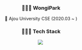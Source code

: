   <h3  align="center">👩🏻‍💻 WongiPark</h3>
<p align = "center"> 🏢 Ajou University CSE (2020.03 ~ )  </span>
  <br>
  <h3 align="center">🧑🏼‍💻 Tech Stack</h3>
<div align="center">
  <img src="https://img.shields.io/badge/Python-3776AB?style=for-the-badge&logo=Python&logoColor=white"/></a>&nbsp 
</div>
